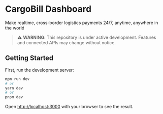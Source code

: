 # CargoBill Dashboard

Make realtime, cross-border logistics payments 24/7, anytime, anywhere in the world



> ⚠️ **WARNING**: This repository is under active development. Features and connected APIs may change without notice.



## Getting Started

First, run the development server:

```bash
npm run dev
# or
yarn dev
# or
pnpm dev
```

Open [http://localhost:3000](http://localhost:3000) with your browser to see the result.
